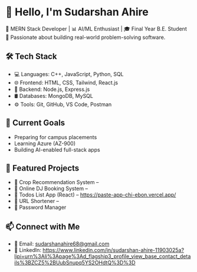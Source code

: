 # 👋 Hello, I'm Sudarshan Ahire

🚀 MERN Stack Developer | 📊 AI/ML Enthusiast | 🎓 Final Year B.E. Student  
🎯 Passionate about building real-world problem-solving software.

## 🛠️ Tech Stack
- 💻 Languages: C++, JavaScript, Python, SQL
- 🌐 Frontend: HTML, CSS, Tailwind, React.js
- 🧠 Backend: Node.js, Express.js
- 🛢️ Databases: MongoDB, MySQL
- ⚙️ Tools: Git, GitHub, VS Code, Postman

## 🌱 Current Goals
- Preparing for campus placements  
- Learning Azure (AZ-900)  
- Building AI-enabled full-stack apps

## 📌 Featured Projects
- 🔬 Crop Recommendation System – 
- 🛒 Online DJ Booking System – 
- 📝 Todos List App (React) – https://paste-app-chi-ebon.vercel.app/
- 🔗 URL Shortener –
- 🔐 Password Manager

## 📫 Connect with Me
- 📧 Email: sudarshanahire68@gmail.com
- 🔗 LinkedIn: https://www.linkedin.com/in/sudarshan-ahire-11903025a?lipi=urn%3Ali%3Apage%3Ad_flagship3_profile_view_base_contact_details%3BZCZ5%2BUubSnupq5YS2OHdtQ%3D%3D

